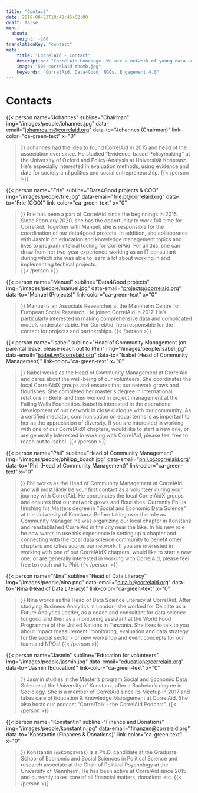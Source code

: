 ```yaml
---
title: "Contact"
date: 2018-08-23T10:48:46+02:00
draft: false
menu:
  about:
    weight: -200
translationKey: "contact"
meta:
    title: "CorrelAid - Contact"
    description: "CorrelAid Homepage. We are a network of young data analysts that wants to change the world with a more inclusive, integrated and innovative approach to data analysis."
    image: "509-correlaid-thumb.jpg"
    keywords: "CorrelAid, Data4Good, NGOs, Engagement 4.0"
---
```


# Contacts

{{< person 
    name="Johannes"
    subline="Chairman"
    img="/images/people/johannes.jpg"
    data-email="johannes.m@correlaid.org"
    data-to="Johannes (Chairman)"
    link-color="ca-green-text"
    x="0"
>}}
Johannes had the idea to found CorrelAid in 2015 and head of the association ever since. 
He studied "Evidence-based Policymaking" at the University of Oxford and Policy-Analysis at Universität Konstanz. He's especially interested in evaluation methods, using evidence and data for society and politics and social entrepreneurship.
{{< /person >}}

{{< person 
    name="Frie"
    subline="Data4Good projects & COO"
    img="/images/people/frie.jpg"
    data-email="frie.p@correlaid.org"
    data-to="Frie (COO)"
    link-color="ca-green-text"
    x="0"
>}}
   Frie has been a part of CorrelAid since the beginnings in 2015. Since February 2020, she has the opportunity to work full-time for CorrelAid. Together with Manuel, she is responsible for the coordination of our data4good projects. In addition, she collaborates with Jasmin on education and knowledge management topics and likes to program internal tooling for CorrelAid. For all this, she can draw from her two-year experience working as an IT consultant during which she was able to learn a lot about working in and implementing techical projects.  
{{< /person >}}


{{< person 
    name="Manuel"
    subline="Data4Good projects"
    img="/images/people/manuel.jpg"
    data-email="projects@correlaid.org"
    data-to="Manuel (Projects)"
    link-color="ca-green-text"
    x="0"
>}}
    Manuel is an Associate Researcher at the Mannheim Centre for European Social Research. He joined CorrelAid in 2017. He’s particularly interested in making comprehensive data and complicated models understandable. For CorrelAid, he’s responsible for the contact for projects and partnerships.
{{< /person >}}


{{< person 
    name="Isabel"
    subline="Head of Community Management (on parental leave, please reach out to Phil)"
    img="/images/people/isabel.jpg"
    data-email="isabel.w@correlaid.org"
    data-to="Isabel (Head of Community Management)"
    link-color="ca-green-text"
    x="0"
>}}
    Isabel works as the Head of Community Management at CorrelAid and cares about the well-being of our volunteers. She coordinates the local CorrelAidX groups and ensures that our network grows and flourishes.
    She completed her master's degree in international relations in Berlin and then worked in project management at the Falling Walls Foundation. Isabel is interested in the operational development of our network in close dialogue with our community. As a certified mediator, communication on equal terms is as important to her as the appreciation of diversity.
    If you are interested in working with one of our CorrelAidX chapters, would like to start a new one, or are generally interested in working with CorrelAid, please feel free to reach out to Isabel. 
{{< /person >}}

{{< person 
    name="Phil"
    subline="Head of Community Management"
    img="/images/people/philipp_bosch.jpg"
    data-email="phil.b@correlaid.org"
    data-to="Phil (Head of Community Management)"
    link-color="ca-green-text"
    x="0"
>}}
    Phil works as the Head of Community Management at CorrelAid and will most likely be your first contact as a volunteer during your journey with CorrelAid. He coordinates the local CorrelAidX groups and ensures that our network grows and flourishes. Currently Phil is finishing his Masters degree in "Social and Economic Data Science" at the University of Konstanz. Before taking over the role as Community Manager, he was organizing our local chapter in Konstanz and reastablished CorrelAid in the city near the lake. In his new role he now wants to use this experience in setting up a chapter and connecting with the local data science community to benefit other chapters and cities accros our network.
    If you are interested in working with one of our CorrelAidX chapters, would like to start a new one, or are generally interested in working with CorrelAid, please feel free to reach out to Phil.
{{< /person >}}

{{< person 
    name="Nina"
    subline="Head of Data Literacy"
    img="/images/people/nina.png"
    data-email="nina.h@correlaid.org"
    data-to="Nina (Head of Data Literacy)"
    link-color="ca-green-text"
    x="0"
>}}
    Nina works as the Head of Data Science Literacy at CorrelAid. After studying Business Analytics in London, she worked for Deloitte as a Future Analytics Leader, as a coach and consultant for data science for good and then as a monitoring assistant at the World Food Programme of the United Nations in Tanzania.  She likes to talk to you about impact measurement, monitoring, evaluation and data strategy for the social sector - or new workshop and event concepts for our team and NPOs!
{{< /person >}}



{{< person 
    name="Jasmin"
    subline="Education for volunteers"
    img="/images/people/jasmin.jpg"
    data-email="education@correlaid.org"
    data-to="Jasmin (Education)"
    link-color="ca-green-text"
    x="0"
>}}
    Jasmin studies in the Master’s program Social and Economic Data Science at the University of Konstanz, after a Bachelor’s degree in Sociology. She is a member of CorrelAid since its Meetup in 2017 and takes care of Education & Knowledge Management at CorrelAid. She also hosts our podcast “CorrelTalk – the CorrelAid Podcast”.
{{< /person >}}

{{< person 
    name="Konstantin"
    subline="Finance and Donations"
    img="/images/people/konstantin.jpg"
    data-email="finanzen@correlaid.org"
    data-to="Konstantin  (Finances & Donations)"
    link-color="ca-green-text"
    x="0"
>}}
Konstantin (@kongavras) is a Ph.D. candidate at the Graduate School
    of Economic and Social Sciences in Political Science and research associate at the Chair of Political Psychology at the University of Mannheim. He has been active at CorrelAid since 2015 and currently takes care of all financial matters, donations etc.
{{< /person >}}